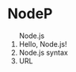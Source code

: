 # NodeP

<ol>Node.js</br>
    <li>Hello, Node.js! </li>
    <li>Node.js syntax </li>
    <li>URL </li>
</ol>

